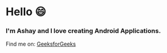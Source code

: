 <h1> Hello 😄 </h1>
<h3> I'm Ashay and I love creating Android Applications. </h3>

Find me on:
<a href = "https://auth.geeksforgeeks.org/user/aashaypawar/articles" target="_blank"> GeeksforGeeks </a>

